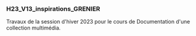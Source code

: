 ### H23_V13_inspirations_GRENIER

Travaux de la session d'hiver 2023 pour le cours de Documentation d'une collection multimédia.

